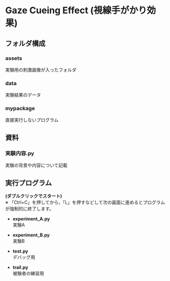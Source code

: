 # Gaze Cueing Effect (視線手がかり効果)

## フォルダ構成

### assets
実験用の刺激画像が入ったフォルダ

### data
実験結果のデータ

### mypackage
直接実行しないプログラム

## 資料

### 実験内容.py
実験の背景や内容について記載

## 実行プログラム

**(ダブルクリックでスタート)**  
※ 「Ctrl+C」を押してから，「L」を押すなどして次の画面に進めるとプログラムが強制的に終了します。

- **experiment_A.py**  
  実験A

- **experiment_B.py**  
  実験B

- **test.py**  
  デバッグ用

- **trail.py**  
  被験者の練習用
